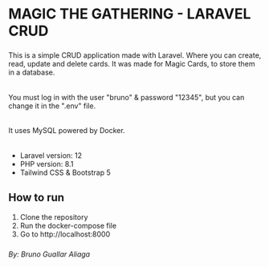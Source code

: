# MAGIC THE GATHERING - LARAVEL CRUD
###
This is a simple CRUD application made with Laravel.
Where you can create, read, update and delete cards.
It was made for Magic Cards, to store them in a database.
######
You must log in with the user "bruno" & password "12345", but you can change it in the ".env" file.
######
It uses MySQL powered by Docker.
######
- Laravel version: 12
- PHP version: 8.1
- Tailwind CSS & Bootstrap 5
####
## How to run
1. Clone the repository
2. Run the docker-compose file
3. Go to http://localhost:8000
###
###### By: Bruno Guallar Aliaga
